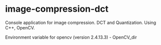 # image-compression-dct
Console application for image compression. DCT and Quantization. Using C++, OpenCV.

Environment variable for opencv (version 2.4.13.3) - OpenCV_dir
